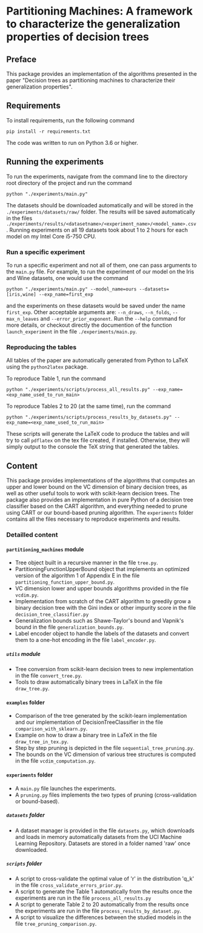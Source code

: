 # Partitioning Machines: A framework to characterize the generalization properties of decision trees

## Preface
This package provides an implementation of the algorithms presented in the paper "Decision trees as partitioning machines to characterize their generalization properties".

## Requirements

To install requirements, run the following command
```
pip install -r requirements.txt
```
The code was written to run on Python 3.6 or higher.

## Running the experiments

To run the experiments, navigate from the command line to the directory root directory of the project and run the command
```
python "./experiments/main.py"
```
The datasets should be downloaded automatically and will be stored in the `./experiments/datasets/raw/` folder.
The results will be saved automatically in the files `./experiments/results/<datasetname>/<experiment_name>/<model_name>.csv`.
Running experiments on all 19 datasets took about 1 to 2 hours for each model on my Intel Core i5-750 CPU.

### Run a specific experiment

To run a specific experiment and not all of them, one can pass arguments to the `main.py` file.
For example, to run the experiment of our model on the Iris and Wine datasets, one would use the command
```
python "./experiments/main.py" --model_name=ours --datasets=[iris,wine] --exp_name=first_exp
```
and the experiments on these datasets would be saved under the name `first_exp`. Other acceptable arguments are: `--n_draws`, `--n_folds`, `--max_n_leaves` and `--error_prior_exponent`. Run the `--help` command for more details, or checkout directly the documention of the function `launch_experiment` in the file `./experiments/main.py`.

### Reproducing the tables

All tables of the paper are automatically generated from Python to LaTeX using the `python2latex` package.

To reproduce Table 1, run the command
```
python "./experiments/scripts/process_all_results.py" --exp_name=<exp_name_used_to_run_main>
```

To reproduce Tables 2 to 20 (at the same time), run the command
```
python "./experiments/scripts/process_results_by_datasets.py" --exp_name=<exp_name_used_to_run_main>
```

These scripts will generate the LaTeX code to produce the tables and will try to call `pdflatex` on the tex file created, if installed. Otherwise, they will simply output to the console the TeX string that generated the tables.

## Content

This package provides implementations of the algorithms that computes an upper and lower bound on the VC dimension of binary decision trees, as well as other useful tools to work with scikit-learn decision trees.
The package also provides an implementation in pure Python of a decision tree classifier based on the CART algorithm, and everything needed to prune using CART or our bound-based pruning algorithm. The `experiments` folder contains all the files necessary to reproduce experiments and results.

### Detailled content
#### `partitioning_machines` module
- Tree object built in a recursive manner in the file `tree.py`.
- PartitioningFunctionUpperBound object that implements an optimized version of the algorithm 1 of Appendix E in the file `partitioning_function_upper_bound.py`.
- VC dimension lower and upper bounds algorithms provided in the file `vcdim.py`.
- Implementation from scratch of the CART algorithm to greedily grow a binary decision tree with the Gini index or other impurity score in the file `decision_tree_classifier.py`
- Generalization bounds such as Shawe-Taylor's bound and Vapnik's bound in the file `generalization_bounds.py`.
- Label encoder object to handle the labels of the datasets and convert them to a one-hot encoding in the file `label_encoder.py`.
##### `utils` module
- Tree conversion from scikit-learn decision trees to new implementation in the file `convert_tree.py`.
- Tools to draw automatically binary trees in LaTeX in the file `draw_tree.py`.
#### `examples` folder
- Comparison of the tree generated by the scikit-learn implementation and our implementation of DecisionTreeClassifier in the file `comparison_with_sklearn.py`.
- Example on how to draw a binary tree in LaTeX in the file `draw_tree_in_tex.py`.
- Step by step pruning is depicted in the file `sequential_tree_pruning.py`.
- The bounds on the VC dimension of various tree structures is computed in the file `vcdim_computation.py`.
#### `experiments` folder
- A `main.py` file launches the experiments.
- A `pruning.py` files implements the two types of pruning (cross-validation or bound-based).
##### `datasets` folder
- A dataset manager is provided in the file `datasets.py`, which downloads and loads in memory automatically datasets from the UCI Machine Learning Repository. Datasets are stored in a folder named 'raw' once downloaded.
##### `scripts` folder
- A script to cross-validate the optimal value of 'r' in the distribution 'q_k' in the file `cross_validate_errors_prior.py`.
- A script to generate the Table 1 automatically from the results once the experiments are run in the file `process_all_results.py`
- A script to generate Table 2 to 20 automatically from the results once the experiments are run in the file `process_results_by_dataset.py`.
- A script to visualize the differences between the studied models in the file `tree_pruning_comparison.py`.
